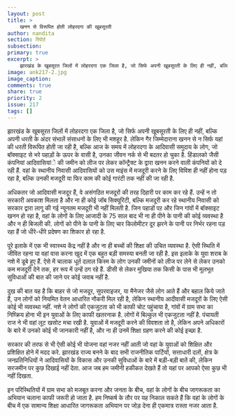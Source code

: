 ```yaml
---
layout: post
title: >
    खनन से विरूपित होती लोहरदगा की खूबसूरती
author: nandita
section: रिपोर्ट
subsection:
primary: true
excerpt: >
    झारखंड के खूबसूरत जिलों में लोहरदगा एक जिला है, जो सिर्फ अपनी खूबसूरती के लिए ही नहीं, बल्कि अपनी धरती के अंदर संभालें संसाधनों के लिए भी मशहूर है. लेकिन गैर जिम्मेदाराना खनन से न सिर्फ यहां की धरती विरूपित होती जा रही है, ...
image: ank217-2.jpg
image_caption: 
comments: true
share: true
priority: 2
issue: 217
tags: []
---
```


झारखंड के खूबसूरत जिलों में लोहरदगा एक जिला है, जो सिर्फ अपनी खूबसूरती के लिए ही नहीं, बल्कि अपनी धरती के अंदर संभालें संसाधनों के लिए भी मशहूर है. लेकिन गैर जिम्मेदाराना खनन से न सिर्फ यहां की धरती विरूपित होती जा रही है, बल्कि आज के समय में लोहरदगा के आदिवासी समुदाय के लोग, जो बॉक्साइट से भरे पहाड़ों के ऊपर के वासी है, उनका जीवन नर्क से भी बदतर हो चुका है. हिंडालको जैसी कंपनियां आदिवासियांे की जमीन को लीज पर लेकर कॉन्ट्रैक्ट के द्वारा खनन करने वाली कंपनियों को दे रही हैं. वहां के स्थानीय निवासी आदिवासियों को उस माइंस में मजदूरी करने के लिए विविश ही नहीं होना पड़ रहा है, बल्कि उनकी मजदूरी या फिर काम की कोई गारंटी तक नहीं की जा रही है.

अधिकतर जो आदिवासी मजदूर हैं, वे असंगठित मजदूरों की तरह दिहारी पर काम कर रहे हैं. उन्हें न तो सरकारी अवकाश मिलता है और ना ही कोई जॉब सिक्यूरिटी, बल्कि मजदूरी कर रहे स्थानीय निवासी को सरकार द्वारा लागू की गई न्यूनतम मजदूरी भी नहीं मिलती है. जिन पहाडों पऱ और जिन गांवों में बॉक्साइट खनन हो रहा है, वहां के लोगों के लिए आजादी के 75 साल बाद भी ना ही पीने के पानी की कोई व्यवस्था है और न ही बिजली की. लोगों को पीने के पानी के लिए चार किलोमीटर दूर झरने के पानी पर निर्भर रहना पड़ रहा हैं जो धीरे-धीरे प्रदेषण का शिकार हो रहा है.  

पूरे इलाके में एक भी स्वास्थ्य केंद्र नहीं है और ना ही बच्चों की शिक्षा की उचित व्यवस्था है. ऐसी स्थिति में जीवित रहना या वहां वास करना खुद में एक बहुत बड़ी समस्या बनती जा रही है. इस इलाके के युवा शराब के नशे में डूबे हुए हैं. ऐसे में चालाक धूर्त दलाल किस्म के लोग उनकी जमीनों को लीज पर लेने से लेकर उनको कम मजदूरी देने तक, हर रूप में उन्हें ठग रहे हैं. डीसी से लेकर मुखिया तक किसी के पास भी मूलभूत सुविधाओं की बात की जाने पर कोई जवाब नहीं है.

दुख की बात यह है कि बाहर से जो मजदूर, सुपरवाइजर, या मैनेजर जैसे लोग आते हैं और बहाल किये जाते हैं, उन लोगों को नियमित वेतन आधारित नौकरी मिल रही है, लेकिन  स्थानीय आदीवासी मजदूरों के लिए ऐसी कोई भी व्यवस्था नहीं. नशे ने लोगों की एकजुटता को भी काफी चोट पहुंचाया है, गांवों में  ग्राम सभा का निष्क्रिय होना भी इन युवाओं के लिए काफी खतरनाक है. लोगों में बिल्कुल भी एकजुटता नहीं है. पंचायती राज ने भी वहां लूट खसोट मचा रखी है. युवाओं में मजदूरी करने की विवशता तो है, लेकिन अपने अधिकारों के बारे में उनको कोई भी जानकारी नहीं है, और ना ही उनमें शिक्षा ग्रहण करने की कोई इच्छा है.

सरकार की तरफ से भी ऐसी कोई भी योजना वहां नजर नहीं आती जो वहां के युवाओं को शिक्षित और प्रशिक्षित होने में मदद करे. झारखंड राज्य बनने के बाद सभी राजनीतिक पार्टियों, सत्ताधारी दलों, क्षेत्र के जनप्रतिनिधियों ने आदिवासियों के विकास और उनकी सुविधाओं के बारे में बड़ी-बड़ी बातें की, लेकिन सरजमीन पर कुछ दिखाई नहीं देता.  आज जब हम जमीनी हकीकत देखते हैं तो यहां पर आपको ऐसा कुछ भी नहीं दिखता.

इन परिस्थितियों में ग्राम सभा को मजबूत करना और जनता के बीच, वहां के लोगों के बीच जागरूकता का अभियान चलाना काफी जरूरी हो जाता है. हम निष्कर्ष के तौर पर यह निकाल सकते हैं कि वहां के लोगों के बीच में एक सामान्य शिक्षा आधारित जागरूकता अभियान पर जोड़ देना ही एकमात्र रास्ता नजर आता है.